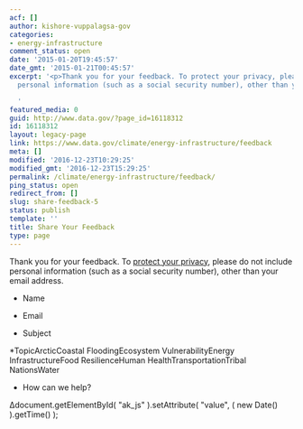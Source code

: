 ```yaml
---
acf: []
author: kishore-vuppalagsa-gov
categories:
- energy-infrastructure
comment_status: open
date: '2015-01-20T19:45:57'
date_gmt: '2015-01-21T00:45:57'
excerpt: '<p>Thank you for your feedback. To protect your privacy, please do not include
  personal information (such as a social security number), other than your email address.</p>

  '
featured_media: 0
guid: http://www.data.gov/?page_id=16118312
id: 16118312
layout: legacy-page
link: https://www.data.gov/climate/energy-infrastructure/feedback
meta: []
modified: '2016-12-23T10:29:25'
modified_gmt: '2016-12-23T15:29:25'
permalink: /climate/energy-infrastructure/feedback/
ping_status: open
redirect_from: []
slug: share-feedback-5
status: publish
template: ''
title: Share Your Feedback
type: page
---
```

Thank you for your feedback. To [protect your privacy,](http://www.data.gov/privacy-policy) please do not include personal information (such as a social security number), other than your email address.




 













* Name


* Email




* Subject


*TopicArcticCoastal FloodingEcosystem VulnerabilityEnergy InfrastructureFood ResilienceHuman HealthTransportationTribal NationsWater




* How can we help?








Δdocument.getElementById( "ak\_js" ).setAttribute( "value", ( new Date() ).getTime() );



